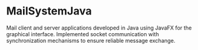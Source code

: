 # MailSystemJava
Mail client and server applications developed in Java using JavaFX for the graphical interface. Implemented socket communication with synchronization mechanisms to ensure reliable message exchange.
